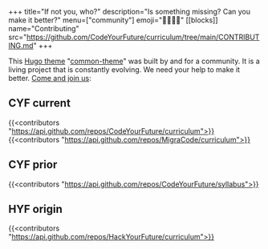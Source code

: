+++
title="If not you, who?"
description="Is something missing? Can you make it better?"
menu=["community"]
emoji="🫱🏽‍🫲🏿"
[[blocks]]
name="Contributing"
src="https://github.com/CodeYourFuture/curriculum/tree/main/CONTRIBUTING.md"
+++

This [Hugo theme](https://gohugo.io/) "[common-theme](https://github.com/CodeYourFuture/curriculum/tree/main/common-theme)" was built by and for a community. It is a living project that is constantly evolving. We need your help to make it better. [Come and join us](https://github.com/CodeYourFuture/curriculum/blob/main/CONTRIBUTING.md):

## CYF current

{{<contributors "https://api.github.com/repos/CodeYourFuture/curriculum">}}
{{<contributors "https://api.github.com/repos/MigraCode/curriculum">}}

## CYF prior

{{<contributors "https://api.github.com/repos/CodeYourFuture/syllabus">}}

## HYF origin

{{<contributors "https://api.github.com/repos/HackYourFuture/curriculum">}}
